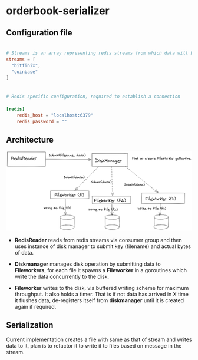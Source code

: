 # orderbook-serializer

## Configuration file

```toml

# Streams is an array representing redis streams from which data will be read
streams = [
  "bitfinix",
  "coinbase"
]


# Redis specific configuration, required to establish a connection

[redis]
    redis_host = "localhost:6379"
    redis_password = ""

```

## Architecture

![Architecture](res/arch.png)

- **RedisReader** reads from redis streams via consumer group and then uses instance of disk manager to submit key (filename) and actual bytes of data.

- **Diskmanager** manages disk operation by submitting data to **Fileworkers**, for each file it spawns a **Fileworker** in a goroutines which write the data concurrently to the disk.
  
- **Fileworker** writes to the disk, via buffered writing scheme for maximum throughput. It also holds a timer. That is if not data has arrived in X time it flushes data, de-registers itself from **diskmanager** until it is created again if required.

## Serialization

Current implementation creates a file with same as that of stream and writes data to it, plan is to refactor it to write it to files based on message in the stream.